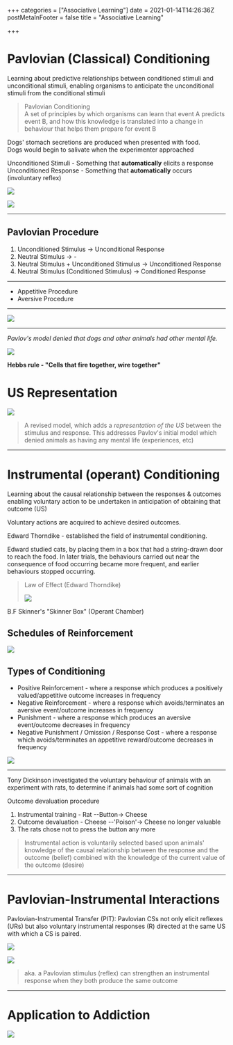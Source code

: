 +++
categories = ["Associative Learning"]
date = 2021-01-14T14:26:36Z
postMetaInFooter = false
title = "Associative Learning"

+++
# Pavlovian (Classical) Conditioning

Learning about predictive relationships between conditioned stimuli and unconditional stimuli, enabling organisms to anticipate the unconditional stimuli from the conditional stimuli

> Pavlovian Conditioning  
> A set of principles by which organisms can learn that event A predicts event B, and how this knowledge is translated into a change in behaviour that helps them prepare for event B

Dogs' stomach secretions are produced when presented with food.  
Dogs would begin to salivate when the experimenter approached

Unconditioned Stimuli - Something that **automatically** elicits a response  
Unconditioned Response - Something that **automatically** occurs (involuntary reflex)

![](/uploads/snipaste_2021-01-15_01-48-36.png)

![](/uploads/snipaste_2021-01-15_01-48-59.png)

***

## Pavlovian Procedure

1. Unconditioned Stimulus -> Unconditional Response
2. Neutral Stimulus -> -
3. Neutral Stimulus + Unconditioned Stimulus -> Unconditioned Response
4. Neutral Stimulus (Conditioned Stimulus) -> Conditioned Response

***

* Appetitive Procedure
* Aversive Procedure

***

  
![](/uploads/snipaste_2021-01-15_01-57-37.png)

***

_Pavlov's model denied that dogs and other animals had other mental life._

![](/uploads/snipaste_2021-01-15_02-03-32.png)

**Hebbs rule - "Cells that fire together, wire together"**

# US Representation

![](/uploads/snipaste_2021-01-15_02-05-42.png)

> A revised model, which adds a _representation of the US_ between the stimulus and response. This addresses Pavlov's initial model which denied animals as having any mental life (experiences, etc)

***

# Instrumental (operant) Conditioning

Learning about the causal relationship between the responses & outcomes enabling voluntary action to be undertaken in anticipation of obtaining that outcome (US)

Voluntary actions are acquired to achieve desired outcomes.

Edward Thorndike - established the field of instrumental conditioning.  
  
Edward studied cats, by placing them in a box that had a string-drawn door to reach the food. In later trials, the behaviours carried out near the consequence of food occurring became more frequent, and earlier behaviours stopped occurring.

> Law of Effect (Edward Thorndike)
>
> ![](/uploads/snipaste_2021-01-15_02-12-14.png)

B.F Skinner's "Skinner Box" (Operant Chamber)

## Schedules of Reinforcement

![](/uploads/snipaste_2021-01-15_02-14-47.png)

## Types of Conditioning

* Positive Reinforcement - where a response which produces a positively valued/appetitive outcome increases in frequency
* Negative Reinforcement - where a response which avoids/terminates an aversive event/outcome increases in frequency
* Punishment - where a response which produces an aversive event/outcome decreases in frequency
* Negative Punishment / Omission / Response Cost - where a response which avoids/terminates an appetitive reward/outcome decreases in frequency

![](/uploads/snipaste_2021-01-15_02-17-15.png)

***

Tony Dickinson investigated the voluntary behaviour of animals with an experiment with rats, to determine if animals had some sort of cognition

Outcome devaluation procedure

1) Instrumental training - Rat --Button-> Cheese  
2) Outcome devaluation - Cheese --'Poison'-> Cheese no longer valuable  
3) The rats chose not to press the button any more

> Instrumental action is voluntarily selected based upon animals' knowledge of the causal relationship between the response and the outcome (belief) combined with the knowledge of the current value of the outcome (desire)

***

# Pavlovian-Instrumental Interactions

Pavlovian-Instrumental Transfer (PIT): Pavlovian CSs not only elicit reflexes (URs) but also voluntary instrumental responses (R) directed at the same US with which a CS is paired.

![](/uploads/snipaste_2021-01-15_02-24-06.png)

![](/uploads/snipaste_2021-01-15_02-24-11.png)

> aka. a Pavlovian stimulus (reflex) can strengthen an instrumental response when they both produce the same outcome

***

# Application to Addiction

![](/uploads/snipaste_2021-01-15_02-27-20.png)